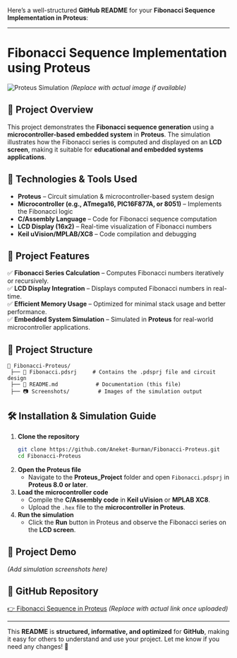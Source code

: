 Here’s a well-structured **GitHub README** for your **Fibonacci Sequence Implementation in Proteus**:  

---

# **Fibonacci Sequence Implementation using Proteus**  

![Proteus Simulation](https://your-image-link-here) *(Replace with actual image if available)*  

## 📌 **Project Overview**  
This project demonstrates the **Fibonacci sequence generation** using a **microcontroller-based embedded system** in **Proteus**. The simulation illustrates how the Fibonacci series is computed and displayed on an **LCD screen**, making it suitable for **educational and embedded systems applications**.  

## 🚀 **Technologies & Tools Used**  
- **Proteus** – Circuit simulation & microcontroller-based system design  
- **Microcontroller (e.g., ATmega16, PIC16F877A, or 8051)** – Implements the Fibonacci logic  
- **C/Assembly Language** – Code for Fibonacci sequence computation  
- **LCD Display (16x2)** – Real-time visualization of Fibonacci numbers  
- **Keil uVision/MPLAB/XC8** – Code compilation and debugging  

## 🔧 **Project Features**  
✅ **Fibonacci Series Calculation** – Computes Fibonacci numbers iteratively or recursively.  
✅ **LCD Display Integration** – Displays computed Fibonacci numbers in real-time.  
✅ **Efficient Memory Usage** – Optimized for minimal stack usage and better performance.  
✅ **Embedded System Simulation** – Simulated in **Proteus** for real-world microcontroller applications.  

## 📜 **Project Structure**  
```
📂 Fibonacci-Proteus/
 ├── 📁 Fibonacci.pdsrj     # Contains the .pdsprj file and circuit design
 ├── 📝 README.md            # Documentation (this file)
 ├── 📷 Screenshots/         # Images of the simulation output
```

## 🛠 **Installation & Simulation Guide**  
1. **Clone the repository**  
   ```bash
   git clone https://github.com/Aneket-Burman/Fibonacci-Proteus.git
   cd Fibonacci-Proteus
   ```
2. **Open the Proteus file**  
   - Navigate to the **Proteus_Project** folder and open `Fibonacci.pdsprj` in **Proteus 8.0 or later**.  
3. **Load the microcontroller code**  
   - Compile the **C/Assembly code** in **Keil uVision** or **MPLAB XC8**.  
   - Upload the `.hex` file to the **microcontroller in Proteus**.  
4. **Run the simulation**  
   - Click the **Run** button in Proteus and observe the Fibonacci series on the **LCD screen**.  

## 📸 **Project Demo**  
*(Add simulation screenshots here)*  

## 🔗 **GitHub Repository**  
[👉 Fibonacci Sequence in Proteus](https://github.com/Aneket-Burman/Fibonacci-Proteus) *(Replace with actual link once uploaded)*  

---

This **README** is **structured, informative, and optimized** for **GitHub**, making it easy for others to understand and use your project. Let me know if you need any changes! 🚀
